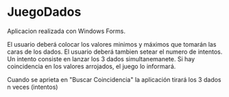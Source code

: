 # JuegoDados
Aplicacion realizada con Windows Forms.

El usuario deberá colocar los valores minimos y máximos que tomarán las caras de los dados. El usuario deberá tambien setear el numero de intentos.
Un intento consiste en lanzar los 3 dados simultanemanete. Si hay coincidencia en los valores arrojados, el juego lo informará.

Cuando se aprieta en "Buscar Coincidencia" la aplicación tirará los 3 dados n veces (intentos)

